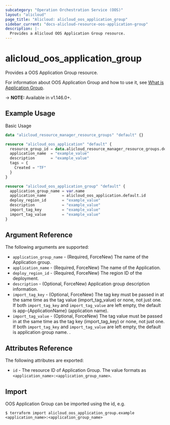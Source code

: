 ```yaml
---
subcategory: "Operation Orchestration Service (OOS)"
layout: "alicloud"
page_title: "Alicloud: alicloud_oos_application_group"
sidebar_current: "docs-alicloud-resource-oos-application-group"
description: |-
  Provides a Alicloud OOS Application Group resource.
---
```


# alicloud\_oos\_application\_group

Provides a OOS Application Group resource.

For information about OOS Application Group and how to use it, see [What is Application Group](https://www.alibabacloud.com/help/en/doc-detail/120556.html).

-> **NOTE:** Available in v1.146.0+.

## Example Usage

Basic Usage

```terraform
data "alicloud_resource_manager_resource_groups" "default" {}

resource "alicloud_oos_application" "default" {
  resource_group_id = data.alicloud_resource_manager_resource_groups.default.groups.0.id
  application_name  = "example_value"
  description       = "example_value"
  tags = {
    Created = "TF"
  }
}

resource "alicloud_oos_application_group" "default" {
  application_group_name = var.name
  application_name       = alicloud_oos_application.default.id
  deploy_region_id       = "example_value"
  description            = "example_value"
  import_tag_key         = "example_value"
  import_tag_value       = "example_value"
}

```

## Argument Reference

The following arguments are supported:

* `application_group_name` - (Required, ForceNew) The name of the Application group.
* `application_name` - (Required, ForceNew) The name of the Application.
* `deploy_region_id` - (Required, ForceNew) The region ID of the deployment.
* `description` - (Optional, ForceNew) Application group description information.
* `import_tag_key` - (Optional, ForceNew) The tag key must be passed in at the same time as the tag value (import_tag_value) or none, not just one. If both `import_tag_key` and `import_tag_value` are left empty, the default is app-{ApplicationName} (application name).
* `import_tag_value` - (Optional, ForceNew) The tag value must be passed in at the same time as the tag key (import_tag_key) or none, not just one. If both `import_tag_key` and `import_tag_value` are left empty, the default is application group name.
.

## Attributes Reference

The following attributes are exported:

* `id` - The resource ID of Application Group. The value formats as `<application_name>:<application_group_name>`.

## Import

OOS Application Group can be imported using the id, e.g.

```shell
$ terraform import alicloud_oos_application_group.example <application_name>:<application_group_name>
```